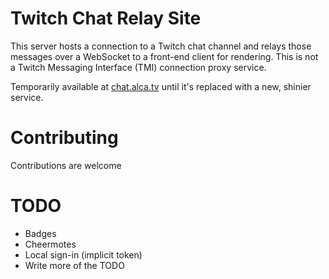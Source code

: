 # Twitch Chat Relay Site

This server hosts a connection to a Twitch chat channel and relays those messages over a WebSocket to a front-end client for rendering. This is not a Twitch Messaging Interface (TMI) connection proxy service.

Temporarily available at [chat.alca.tv](https://chat.alca.tv) until it's replaced with a new, shinier service.

# Contributing

Contributions are welcome

# TODO

- Badges
- Cheermotes
- Local sign-in (implicit token)
- Write more of the TODO